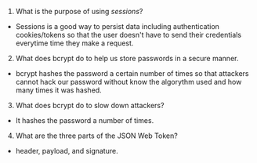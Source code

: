1. What is the purpose of using _sessions_?

- Sessions is a good way to persist data including authentication cookies/tokens so that the user doesn't have to send their credentials everytime time they make a request.

2. What does bcrypt do to help us store passwords in a secure manner.

- bcrypt hashes the password a certain number of times so that attackers cannot hack our password without know the algorythm used and how many times it was hashed.

3. What does bcrypt do to slow down attackers?

- It hashes the password a number of times.

4. What are the three parts of the JSON Web Token?

- header, payload, and signature.
